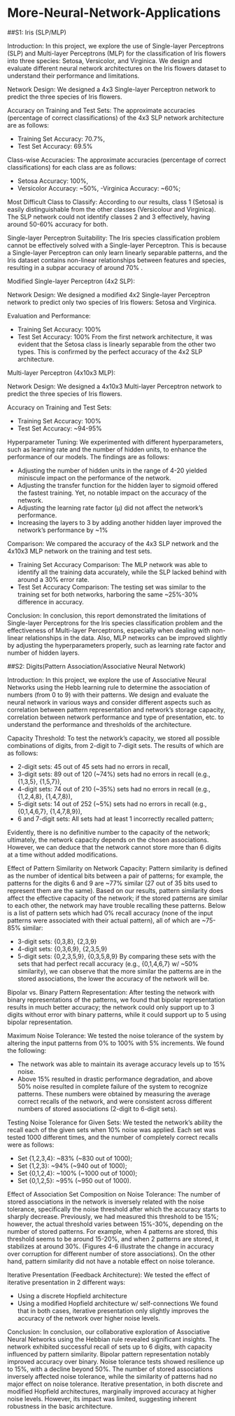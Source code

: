 # More-Neural-Network-Applications



##S1: Iris (SLP/MLP)

Introduction:
In this project, we explore the use of Single-layer Perceptrons (SLP) and Multi-layer Perceptrons (MLP) for the classification of Iris flowers into three species: Setosa, Versicolor, and Virginica. We design and evaluate different neural network architectures on the Iris flowers dataset to understand their performance and limitations.


Network Design:
We designed a 4x3 Single-layer Perceptron network to predict the three species of Iris flowers.

Accuracy on Training and Test Sets:
The approximate accuracies (percentage of correct classifications) of the 4x3 SLP network architecture are as follows:
- Training Set Accuracy: 70.7%,
- Test Set Accuracy: 69.5% 

Class-wise Accuracies:
The approximate accuracies (percentage of correct classifications) for each class are as follows:
- Setosa Accuracy: 100%,
- Versicolor Accuracy: ~50%, 
-Virginica Accuracy: ~60%;

Most Difficult Class to Classify:
According to our results, class 1 (Setosa) is easily distinguishable from the other classes (Versicolour and Virginica). The SLP network could not identify classes 2 and 3 effectively, having around 50-60% accuracy for both. 

Single-layer Perceptron Suitability:
The Iris species classification problem cannot be effectively solved with a Single-layer Perceptron. This is because a Single-layer Perceptron can only learn linearly separable patterns, and the Iris dataset contains non-linear relationships between features and species, resulting in a subpar accuracy of around 70% .



Modified Single-layer Perceptron (4x2 SLP):

Network Design:
We designed a modified 4x2 Single-layer Perceptron network to predict only two species of Iris flowers: Setosa and Virginica.

Evaluation and Performance:
- Training Set Accuracy: 100% 
- Test Set Accuracy: 100%
  From the first network architecture, it was evident that the Setosa class is linearly separable from the other two types. This is confirmed by the perfect accuracy of the 4x2 SLP architecture.


Multi-layer Perceptron (4x10x3 MLP):

Network Design:
We designed a 4x10x3 Multi-layer Perceptron network to predict the three species of Iris flowers.


Accuracy on Training and Test Sets:
- Training Set Accuracy: 100%
- Test Set Accuracy: ~94-95%

Hyperparameter Tuning:
We experimented with different hyperparameters, such as learning rate and the number of hidden units, to enhance the performance of our models. The findings are as follows:
- Adjusting the number of hidden units in the range of 4-20 yielded miniscule impact on the performance of the network.
- Adjusting the transfer function for the hidden layer to sigmoid offered the fastest training. Yet, no notable impact on the accuracy of the network.
- Adjusting the learning rate factor (µ) did not affect the network’s performance.
- Increasing the layers to 3 by adding another hidden layer improved the network’s performance by ~1%



Comparison:
We compared the accuracy of the 4x3 SLP network and the 4x10x3 MLP network on the training and test sets.
- Training Set Accuracy Comparison: The MLP network was able to identify all the training data accurately, while the SLP lacked behind with around a 30% error rate. 
- Test Set Accuracy Comparison: The testing set was similar to the training set for both networks, harboring the same ~25%-30% difference in accuracy.



Conclusion:
In conclusion, this report demonstrated the limitations of Single-layer Perceptrons for the Iris species classification problem and the effectiveness of Multi-layer Perceptrons, especially when dealing with non-linear relationships in the data. Also, MLP networks can be improved slightly by adjusting the hyperparameters properly, such as learning rate factor and number of hidden layers.











##S2: Digits(Pattern Association/Associative Neural Network)

Introduction:
In this project, we explore the use of Associative Neural Networks using the Hebb learning rule to determine the association of numbers (from 0 to 9) with their patterns. We design and evaluate the neural network in various ways and consider different aspects such as correlation between pattern representation and network’s storage capacity, correlation between network performance and type of presentation, etc. to understand the performance and thresholds of the architecture.


Capacity Threshold:
To test the network’s capacity, we stored all possible combinations of digits, from 2-digit to 7-digit sets. The results of which are as follows:
- 2-digit sets: 45 out of 45 sets had no errors in recall,
- 3-digit sets: 89 out of 120 (~74%) sets had no errors in recall (e.g., {1,3,5}, {1,5,7}),
- 4-digit sets: 74 out of 210 (~35%) sets had no errors in recall (e.g., {1,2,4,8}, {1,4,7,8}),
- 5-digit sets: 14 out of 252 (~5%) sets had no errors in recall (e.g., {0,1,4,6,7}, {1,4,7,8,9}),
- 6 and 7-digit sets: All sets had at least 1 incorrectly recalled pattern;

Evidently, there is no definitive number to the capacity of the network; ultimately, the network capacity depends on the chosen associations. However, we can deduce that the network cannot store more than 6 digits at a time without added modifications. 


Effect of Pattern Similarity on Network Capacity:
Pattern similarity is defined as the number of identical bits between a pair of patterns; for example, the patterns for the digits 6 and 9 are ~77% similar (27 out of 35 bits used to represent them are the same).
Based on our results, pattern similarity does affect the effective capacity of the network; if the stored patterns are similar to each other, the network may have trouble recalling these patterns.
Below is a list of pattern sets which had 0% recall accuracy (none of the input patterns were associated with their actual pattern), all of which are ~75-85% similar:
- 3-digit sets: {0,3,8}, {2,3,9} 
- 4-digit sets: {0,3,6,9}, {2,3,5,9}
- 5-digit sets: {0,2,3,5,9}, {0,3,5,8,9}
By comparing these sets with the sets that had perfect recall accuracy (e.g., {0,1,4,6,7} w/ ~50% similarity), we can observe that the more similar the patterns are in the stored associations, the lower the accuracy of the network will be.



Bipolar vs. Binary Pattern Representation:
After testing the network with binary representations of the patterns, we found that bipolar representation results in much better accuracy; the network could only support up to 3 digits without error with binary patterns, while it could support up to 5 using bipolar representation.


Maximum Noise Tolerance:
We tested the noise tolerance of the system by altering the input patterns from 0% to 100% with 5% increments. We found the following:
- The network was able to maintain its average accuracy levels up to 15% noise.
- Above 15% resulted in drastic performance degradation, and above 50% noise resulted in complete failure of the system to recognize patterns.
These numbers were obtained by measuring the average correct recalls of the network, and were consistent across different numbers of stored associations (2-digit to 6-digit sets).



Testing Noise Tolerance for Given Sets:
We tested the network’s ability the recall each of the given sets when 10% noise was applied. Each set was tested 1000 different times, and the number of completely correct recalls were as follows:
- Set {1,2,3,4}: ~83% (~830 out of 1000);
- Set {1,2,3}: ~94% (~940 out of 1000);
- Set {0,1,2,4}: ~100% (~1000 out of 1000);
- Set {0,1,2,5}: ~95% (~950 out of 1000).



Effect of Association Set Composition on Noise Tolerance:
The number of stored associations in the network is inversely related with the noise tolerance, specifically the noise threshold after which the accuracy starts to sharply decrease. Previously, we had measured this threshold to be 15%; however, the actual threshold varies between 15%-30%, depending on the number of stored patterns. For example, when 4 patterns are stored, this threshold seems to be around 15-20%, and when 2 patterns are stored, it stabilizes at around 30%. (Figures 4-6 illustrate the change in accuracy over corruption for different number of store associations).
On the other hand, pattern similarity did not have a notable effect on noise tolerance.



Iterative Presentation (Feedback Architecture):
We tested the effect of iterative presentation in 2 different ways:
- Using a discrete Hopfield architecture
- Using a modified Hopfield architecture w/ self-connections
We found that in both cases, iterative presentation only slightly improves the accuracy of the network over higher noise levels.



Conclusion:
In conclusion, our collaborative exploration of Associative Neural Networks using the Hebbian rule revealed significant insights. The network exhibited successful recall of sets up to 6 digits, with capacity influenced by pattern similarity. Bipolar pattern representation notably improved accuracy over binary. Noise tolerance tests showed resilience up to 15%, with a decline beyond 50%. The number of stored associations inversely affected noise tolerance, while the similarity of patterns had no major effect on noise tolerance. Iterative presentation, in both discrete and modified Hopfield architectures, marginally improved accuracy at higher noise levels. However, its impact was limited, suggesting inherent robustness in the basic architecture. 
